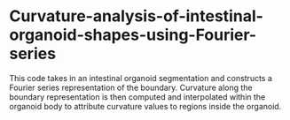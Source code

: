 # Curvature-analysis-of-intestinal-organoid-shapes-using-Fourier-series
This code takes in an intestinal organoid segmentation and constructs a Fourier series representation of the boundary. Curvature along the boundary representation is then computed and interpolated within the organoid body to attribute curvature values to regions inside the organoid.
